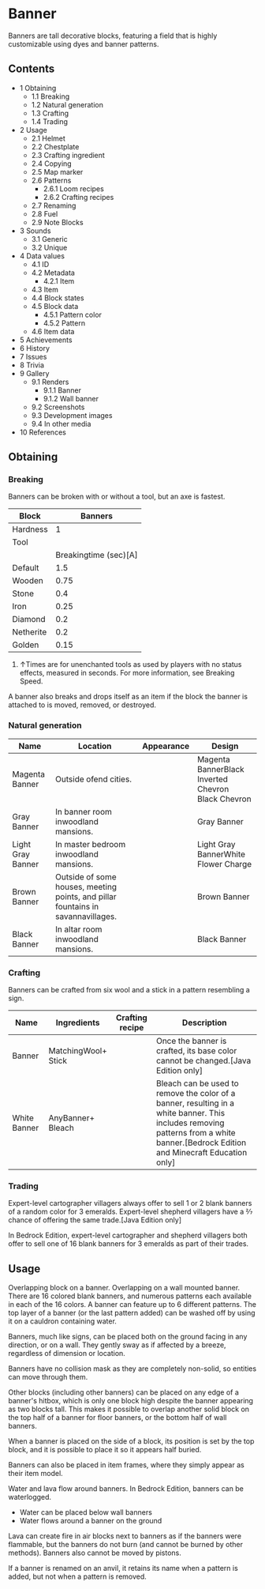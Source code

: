 # Banner
Banners are tall decorative blocks, featuring a field that is highly customizable using dyes and banner patterns.

## Contents
- 1 Obtaining
	- 1.1 Breaking
	- 1.2 Natural generation
	- 1.3 Crafting
	- 1.4 Trading
- 2 Usage
	- 2.1 Helmet
	- 2.2 Chestplate
	- 2.3 Crafting ingredient
	- 2.4 Copying
	- 2.5 Map marker
	- 2.6 Patterns
		- 2.6.1 Loom recipes
		- 2.6.2 Crafting recipes
	- 2.7 Renaming
	- 2.8 Fuel
	- 2.9 Note Blocks
- 3 Sounds
	- 3.1 Generic
	- 3.2 Unique
- 4 Data values
	- 4.1 ID
	- 4.2 Metadata
		- 4.2.1 Item
	- 4.3 Item
	- 4.4 Block states
	- 4.5 Block data
		- 4.5.1 Pattern color
		- 4.5.2 Pattern
	- 4.6 Item data
- 5 Achievements
- 6 History
- 7 Issues
- 8 Trivia
- 9 Gallery
	- 9.1 Renders
		- 9.1.1 Banner
		- 9.1.2 Wall banner
	- 9.2 Screenshots
	- 9.3 Development images
	- 9.4 In other media
- 10 References

## Obtaining
### Breaking
Banners can be broken with or without a tool, but an axe is fastest.

| Block     | Banners               |
|-----------|-----------------------|
| Hardness  | 1                     |
| Tool      |                       |
|           | Breakingtime (sec)[A] |
| Default   | 1.5                   |
| Wooden    | 0.75                  |
| Stone     | 0.4                   |
| Iron      | 0.25                  |
| Diamond   | 0.2                   |
| Netherite | 0.2                   |
| Golden    | 0.15                  |

1. ↑Times are for unenchanted tools as used by players with no status effects, measured in seconds. For more information, see Breaking Speed.

A banner also breaks and drops itself as an item if the block the banner is attached to is moved, removed, or destroyed.

### Natural generation
| Name              | Location                                                                         | Appearance | Design                                                      |
|-------------------|----------------------------------------------------------------------------------|------------|-------------------------------------------------------------|
| Magenta Banner    | Outside ofend cities.                                                            |            | Magenta BannerBlack Inverted Chevron<br/>Black Chevron<br/> |
| Gray Banner       | In banner room inwoodland mansions.                                              |            | Gray Banner                                                 |
| Light Gray Banner | In master bedroom inwoodland mansions.                                           |            | Light Gray BannerWhite Flower Charge<br/>                   |
| Brown Banner      | Outside of some houses, meeting points, and pillar fountains in savannavillages. |            | Brown Banner                                                |
| Black Banner      | In altar room inwoodland mansions.                                               |            | Black Banner                                                |

### Crafting
Banners can be crafted from six wool and a stick in a pattern resembling a sign.

| Name         | Ingredients             | Crafting recipe | Description                                                                                                                                                                           |
|--------------|-------------------------|-----------------|---------------------------------------------------------------------------------------------------------------------------------------------------------------------------------------|
| Banner       | MatchingWool+<br/>Stick |                 | Once the banner is crafted, its base color cannot be changed.‌[Java Edition  only]                                                                                                    |
| White Banner | AnyBanner+<br/>Bleach   |                 | Bleach can be used to remove the color of a banner, resulting in a white banner. This includes removing patterns from a white banner.‌[Bedrock Edition and Minecraft Education  only] |

### Trading
Expert-level cartographer villagers always offer to sell 1 or 2 blank banners of a random color for 3 emeralds. Expert-level shepherd villagers have a 2⁄7 chance of offering the same trade.‌[Java Edition  only]

In Bedrock Edition, expert-level cartographer and shepherd villagers both offer to sell one of 16 blank banners for 3 emeralds as part of their trades.

## Usage
Overlapping block on a banner.
Overlapping on a wall mounted banner.
There are 16 colored blank banners, and numerous patterns each available in each of the 16 colors. A banner can feature up to 6 different patterns. The top layer of a banner (or the last pattern added) can be washed off by using it on a cauldron containing water.

Banners, much like signs, can be placed both on the ground facing in any direction, or on a wall. They gently sway as if affected by a breeze, regardless of dimension or location. 

Banners have no collision mask as they are completely non-solid, so entities can move through them.

Other blocks (including other banners) can be placed on any edge of a banner's hitbox, which is only one block high despite the banner appearing as two blocks tall. This makes it possible to overlap another solid block on the top half of a banner for floor banners, or the bottom half of wall banners.

When a banner is placed on the side of a block, its position is set by the top block, and it is possible to place it so it appears half buried.

Banners can also be placed in item frames, where they simply appear as their item model.

Water and lava flow around banners. In Bedrock Edition, banners can be waterlogged.

- Water can be placed below wall banners
- Water flows around a banner on the ground

Lava can create fire in air blocks next to banners as if the banners were flammable, but the banners do not burn (and cannot be burned by other methods). Banners also cannot be moved by pistons.

If a banner is renamed on an anvil, it retains its name when a pattern is added, but not when a pattern is removed.

